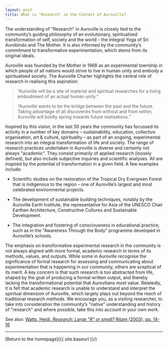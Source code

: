 ```yaml
---
layout: post
title: What is "Research" in the Context of Auroville?
---
```


The understanding of "Research" in Auroville is closely tied to the community’s guiding philosophy of an evolutionary, spiritualised transformation of self, society and the world – the Integral Yoga of Sri Aurobindo and The Mother. It is also informed by the community’s commitment to  transformative experimentation, which stems from its original ideals.

Auroville was founded by the Mother in 1968 as an experimental township in which people of all nations would strive to live in human unity and embody a spiritualised society. The Auroville Charter highlights the central role of research in realising this aspiration:

> “Auroville will be a site of material and spiritual researches for a living embodiment of an actual human unity.”

> “Auroville wants to be the bridge between the past and the future. Taking advantage of all discoveries from without and from within, Auroville will boldly spring towards future realisations.”

Inspired by this vision, in the last 50 years the community has focussed its activity in a number of key domains – sustainability, education, collective organisation, art & culture, spirituality – as part of an ongoing, experimental research into an integral transformation of life and society. The range of research practices undertaken in Auroville is diverse and certainly not always "academic". They consist primarily of applied research (loosely defined), but also include subjective inquiries and scientific analyses. All are inspired by the potential of transformation in a given field. A few examples include:

- Scientific studies on the restoration of the Tropical Dry Evergreen Forest that is indigenous to the region – one of Auroville’s largest and most celebrated environmental projects.

- The development of sustainable building techniques, notably by the Auroville Earth Institute, the representative for Asia of the UNESCO Chair Earthen Architecture, Constructive Cultures and Sustainable Development.

- The integration and fostering of consciousness in educational practice, such as in the "Awareness Through the Body" programme developed in Auroville’s schools.

The emphasis on transformative experimental research in the community is not always aligned with more formal, academic research in terms of its methods, values, and outputs. While some in Auroville recognise the significance of formal research for assessing and communicating about experimentation that is happening in our community, others are sceptical of its merit. A key concern is that such research is too abstracted from life, shaped by the goal of producing a formal written output, and thereby lacking the transformational potential that Aurovilians most value. Relatedly, it is felt that academic research is unable to understand and interpret the spiritual dimension of Auroville, which largely plays out beyond the reach of traditional research methods. We encourage you, as a visiting researcher, to take into consideration the community’s "native" understanding and history of "research" and where possible, take this into account in your own work.  

See also: [Watts, Heidi. *Research: Large "R" or small?* Ritam (2003), pp. 14-16](https://aurorepo.in/id/eprint/51/)

---
[Return to the homepage]({{ site.baseurl }}/)
